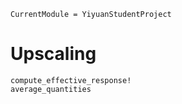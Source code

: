 ```@meta
CurrentModule = YiyuanStudentProject
```

# Upscaling

```@docs
compute_effective_response!
average_quantities
```